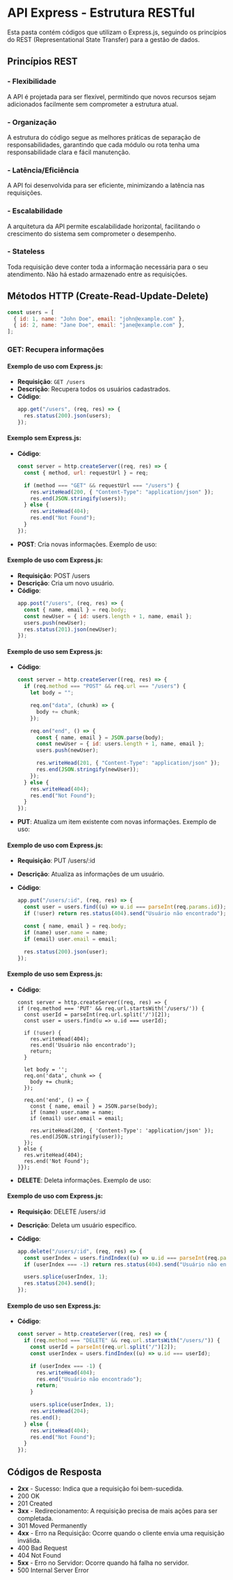 # API Express - Estrutura RESTful

Esta pasta contém códigos que utilizam o Express.js, seguindo os princípios do REST (Representational State Transfer) para a gestão de dados.

## Princípios REST

### - Flexibilidade

A API é projetada para ser flexível, permitindo que novos recursos sejam adicionados facilmente sem comprometer a estrutura atual.

### - Organização

A estrutura do código segue as melhores práticas de separação de responsabilidades, garantindo que cada módulo ou rota tenha uma responsabilidade clara e fácil manutenção.

### - Latência/Eficiência

A API foi desenvolvida para ser eficiente, minimizando a latência nas requisições.

### - Escalabilidade

A arquitetura da API permite escalabilidade horizontal, facilitando o crescimento do sistema sem comprometer o desempenho.

### - Stateless

Toda requisição deve conter toda a informação necessária para o seu atendimento. Não há estado armazenado entre as requisições.

## Métodos HTTP (Create-Read-Update-Delete)

```javascript
const users = [
  { id: 1, name: "John Doe", email: "john@example.com" },
  { id: 2, name: "Jane Doe", email: "jane@example.com" },
];
```

### **GET**: Recupera informações

#### Exemplo de uso com Express.js:

- **Requisição**: `GET /users`
- **Descrição**: Recupera todos os usuários cadastrados.
- **Código**:
  ```javascript
  app.get("/users", (req, res) => {
    res.status(200).json(users);
  });
  ```

#### Exemplo sem Express.js:

- **Código**:

  ```javascript
  const server = http.createServer((req, res) => {
    const { method, url: requestUrl } = req;

    if (method === "GET" && requestUrl === "/users") {
      res.writeHead(200, { "Content-Type": "application/json" });
      res.end(JSON.stringify(users));
    } else {
      res.writeHead(404);
      res.end("Not Found");
    }
  });
  ```

- **POST**: Cria novas informações. Exemplo de uso:

#### Exemplo de uso com Express.js:

- **Requisição**: POST /users
- **Descrição**: Cria um novo usuário.
- **Código**:
  ```javascript
  app.post("/users", (req, res) => {
    const { name, email } = req.body;
    const newUser = { id: users.length + 1, name, email };
    users.push(newUser);
    res.status(201).json(newUser);
  });
  ```

#### Exemplo de uso sem Express.js:

- **Código**:

  ```javascript
  const server = http.createServer((req, res) => {
    if (req.method === "POST" && req.url === "/users") {
      let body = "";

      req.on("data", (chunk) => {
        body += chunk;
      });

      req.on("end", () => {
        const { name, email } = JSON.parse(body);
        const newUser = { id: users.length + 1, name, email };
        users.push(newUser);

        res.writeHead(201, { "Content-Type": "application/json" });
        res.end(JSON.stringify(newUser));
      });
    } else {
      res.writeHead(404);
      res.end("Not Found");
    }
  });
  ```

- **PUT**: Atualiza um item existente com novas informações. Exemplo de uso:

#### Exemplo de uso com Express.js:

- **Requisição**: PUT /users/:id
- **Descrição**: Atualiza as informações de um usuário.
- **Código**:

  ```javascript
  app.put("/users/:id", (req, res) => {
    const user = users.find((u) => u.id === parseInt(req.params.id));
    if (!user) return res.status(404).send("Usuário não encontrado");

    const { name, email } = req.body;
    if (name) user.name = name;
    if (email) user.email = email;

    res.status(200).json(user);
  });
  ```

#### Exemplo de uso sem Express.js:

- **Código**:

  ```javascript:
  const server = http.createServer((req, res) => {
  if (req.method === 'PUT' && req.url.startsWith('/users/')) {
    const userId = parseInt(req.url.split('/')[2]);
    const user = users.find(u => u.id === userId);

    if (!user) {
      res.writeHead(404);
      res.end('Usuário não encontrado');
      return;
    }

    let body = '';
    req.on('data', chunk => {
      body += chunk;
    });

    req.on('end', () => {
      const { name, email } = JSON.parse(body);
      if (name) user.name = name;
      if (email) user.email = email;

      res.writeHead(200, { 'Content-Type': 'application/json' });
      res.end(JSON.stringify(user));
    });
  } else {
    res.writeHead(404);
    res.end('Not Found');
  }});

  ```

- **DELETE**: Deleta informações. Exemplo de uso:

#### Exemplo de uso com Express.js:

- **Requisição**: DELETE /users/:id
- **Descrição**: Deleta um usuário específico.
- **Código**:

  ```javascript
  app.delete("/users/:id", (req, res) => {
    const userIndex = users.findIndex((u) => u.id === parseInt(req.params.id));
    if (userIndex === -1) return res.status(404).send("Usuário não encontrado");

    users.splice(userIndex, 1);
    res.status(204).send();
  });
  ```

#### Exemplo de uso sen Express.js:

- **Código**:

  ```javascript
  const server = http.createServer((req, res) => {
    if (req.method === "DELETE" && req.url.startsWith("/users/")) {
      const userId = parseInt(req.url.split("/")[2]);
      const userIndex = users.findIndex((u) => u.id === userId);

      if (userIndex === -1) {
        res.writeHead(404);
        res.end("Usuário não encontrado");
        return;
      }

      users.splice(userIndex, 1);
      res.writeHead(204);
      res.end();
    } else {
      res.writeHead(404);
      res.end("Not Found");
    }
  });
  ```

## Códigos de Resposta

- **2xx** - Sucesso: Indica que a requisição foi bem-sucedida.
- 200 OK
- 201 Created
- **3xx** - Redirecionamento: A requisição precisa de mais ações para ser completada.
- 301 Moved Permanently
- **4xx** - Erro na Requisição: Ocorre quando o cliente envia uma requisição inválida.
- 400 Bad Request
- 404 Not Found
- **5xx** - Erro no Servidor: Ocorre quando há falha no servidor.
- 500 Internal Server Error

